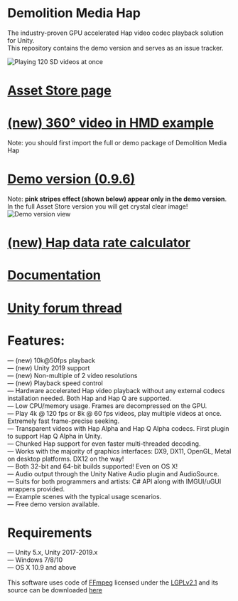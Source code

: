 # Demolition Media Hap

The industry-proven GPU accelerated Hap video codec playback solution for Unity.<br>
This repository contains the demo version and serves as an issue tracker.

![Playing 120 SD videos at once](https://dl.dropboxusercontent.com/s/b2mtso0zza3qq9r/hap_multiple_videos.png "")

# [Asset Store page](https://www.assetstore.unity3d.com/#!/content/78908)
# [(new) 360° video in HMD example](https://dl.orangedox.com/JDJPwynC1FihcPfRBr)
Note: you should first import the full or demo package of Demolition Media Hap
# [Demo version (0.9.6)](https://dl.orangedox.com/P0jMYbmwyFxigMDQ8j)
Note: **pink stripes effect (shown below) appear only in the demo version**.<br>
In the full Asset Store version you will get crystal clear image! <br>
![Demo version view](https://dl.dropboxusercontent.com/s/4nrp0k5945fkhi9/unity_demo_pink_stripes.png "")

# [(new) Hap data rate calculator](http://demolition-studios.net/hap-calculator)
# [Documentation](https://docs.google.com/document/d/1fck8NRF_h5w_XbArmyuprLz1m2hY27W-sOqQB1cvqZs/edit?usp=sharing)
# [Unity forum thread](https://forum.unity3d.com/threads/released-demolition-media-hap-multi-platform-8k-60fps-gpu-video-playback.456068/)

# Features:
— (new) 10k@50fps playback <br>
— (new) Unity 2019 support <br>
— (new) Non-multiple of 2 video resolutions <br>
— (new) Playback speed control <br>
— Hardware accelerated Hap video playback without any external codecs installation needed. Both Hap and Hap Q are supported.<br>
— Low CPU/memory usage. Frames are decompressed on the GPU.<br>
— Play 4k @ 120 fps or 8k @ 60 fps videos, play multiple videos at once. Extremely fast frame-precise seeking.<br>
— Transparent videos with Hap Alpha and Hap Q Alpha codecs. First plugin to support Hap Q Alpha in Unity.<br>
— Chunked Hap support for even faster multi-threaded decoding.<br>
— Works with the majority of graphics interfaces: DX9, DX11, OpenGL, Metal on desktop platforms. DX12 on the way!<br>
— Both 32-bit and 64-bit builds supported! Even on OS X!<br>
— Audio output through the Unity Native Audio plugin and AudioSource.<br>
— Suits for both programmers and artists: C# API along with IMGUI/uGUI wrappers provided.<br>
— Example scenes with the typical usage scenarios.<br>
— Free demo version available.<br>

# Requirements
— Unity 5.x, Unity 2017-2019.x<br>
— Windows 7/8/10<br>
— OS X 10.9 and above<br>
<br>
This software uses code of <a href=http://ffmpeg.org>FFmpeg</a> licensed under the <a href=http://www.gnu.org/licenses/old-licenses/lgpl-2.1.html>LGPLv2.1</a> and its source can be downloaded <a href=https://github.com/DemolitionStudios/FFmpeg>here</a>
